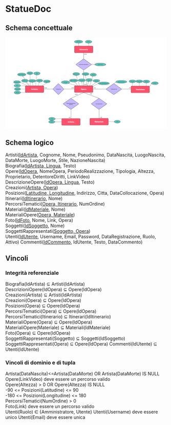 # StatueDoc
## Schema concettuale
![slide1](schema/schema.png)  

## Schema logico
Artisti(<ins>IdArtista</ins>, Cognome, Nome, Pseudonimo, DataNascita, LuogoNascita, DataMorte, LuogoMorte, Stile, NazioneNascita)  
Biografia(<ins>IdArtista, Lingua</ins>, Testo)  
Opere(<ins>IdOpera</ins>, NomeOpera, PeriodoRealizzazione, Tipologia, Altezza, Proprietario, DetentoreDiritti, LinkVideo)  
DescrizioneOpere(<ins>IdOpera, Lingua</ins>, Testo)  
Creazioni(<ins>Artista, Opera</ins>)  
Posizioni(<ins>Latitudine, Longitudine</ins>, Indirizzo, Citta, DataCollocazione, Opera)  
Itinerari(<ins>IdItinerario</ins>, Nome)  
PercorsiTematici(<ins>Opera, Itinerario</ins>, NumOrdine)  
Materiali(<ins>IdMateriale</ins>, Nome)  
MaterialiOpere(<ins>Opera, Materiale</ins>)  
Foto(<ins>IdFoto</ins>, Nome, Link, Opera)  
Soggetti(<ins>IdSoggetto</ins>, Nome)  
SoggettiRappresentati(<ins>Soggetto, Opera</ins>)  
Utenti(<ins>IdUtente</ins>, Username, Email, Password, DataRegistrazione, Ruolo, Attivo)
Commenti(<ins>IdCommento</ins>, IdUtente, Testo, DataCommento)

## Vincoli
### Integrità referenziale
Biografia(IdArtista) ⊆ Artisti(IdArtista)  
DescrizioniOpere(IdOpera) ⊆ Opere(IdOpera)  
Creazioni(Artista) ⊆ Artisti(IdArtista)  
Creazioni(Opera) ⊆ Opere(IdOpera)  
Posizioni(Opera) ⊆ Opere(IdOpera)  
PercorsiTematici(Opera) ⊆ Opere(IdOpera)  
PercorsiTematici(Itinerario) ⊆ Itinerari(IdItinerario)  
MaterialiOpere(Opera) ⊆ Opere(IdOpera)  
MaterialiOpere(Materiale) ⊆ Materiali(IdMateriale)  
Foto(Opera) ⊆ Opere(IdOpera)  
SoggettiRappresentati(Soggetto) ⊆ Soggetti(IdSoggetto)  
SoggettiRappresentati(Opera) ⊆ Opere(IdOpera)
Commenti(IdUtente) ⊆ Utenti(IdUtente)

### Vincoli di dominio e di tupla
Artista(DataNascita)<=Artista(DataMorte) OR Artista(DataMorte) IS NULL  
Opere(LinkVideo) deve essere un percorso valido  
Opere(Altezza) > 0 OR Opere(Altezza) IS NULL  
-90 <= Posizioni(Latitudine) <= 90  
-180 <= Posizioni(Longitudine) <= 180  
PercorsiTematici(NumOrdine) > 0  
Foto(Link) deve essere un percorso valido  
Utenti(Ruolo) ∈ {Amministratore, Utente}
Utenti(Username) deve essere unico
Utenti(Email) deve essere unica
